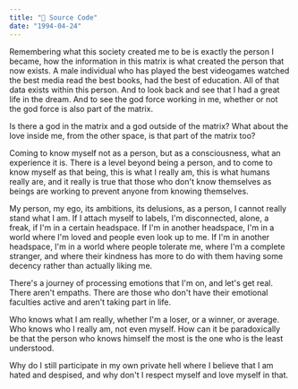 ```yaml
---
title: "📜 Source Code"
date: "1994-04-24"
---
```


Remembering what this society created me to be is exactly the person I became, how the information in this matrix is what created the person that now exists. 
A male individual who has played the best videogames watched the best media read the best books, had the best of education. 
All of that data exists within this person. 
And to look back and see that I had a great life in the dream. 
And to see the god force working in me, whether or not the god force is also part of the matrix. 

Is there a god in the matrix and a god outside of the matrix? 
What about the love inside me, from the other space, is that part of the matrix too? 

Coming to know myself not as a person, but as a consciousness, what an experience it is. 
There is a level beyond being a person, and to come to know myself as that being, this is what I really am, 
this is what humans really are, 
and it really is true that those who don't know themselves as beings are working to prevent anyone from knowing themselves. 

My person, my ego, its ambitions, its delusions, as a person, I cannot really stand what I am. 
If I attach myself to labels, I'm disconnected, alone, a freak, if I'm in a certain headspace. 
If I'm in another headspace, I'm in a world where I'm loved and people even look up to me. 
If I'm in another headspace, I'm in a world where people tolerate me, where I'm a complete stranger, 
and where their kindness has more to do with them having some decency rather than actually liking me. 

There's a journey of processing emotions that I'm on, and let's get real. There aren't empaths. There are those who don't have their emotional faculties active and aren't taking part in life. 

Who knows what I am really, whether I'm a loser, or a winner, or average. 
Who knows who I really am, not even myself. 
How can it be paradoxically be that the person who knows himself the most is the one who is the least understood. 

Why do I still participate in my own private hell where I believe that I am hated and despised, 
and why don't I respect myself and love myself in that. 

